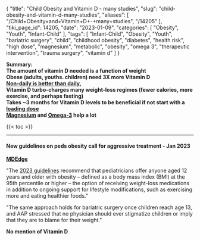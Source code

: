 {
    "title": "Child Obesity and Vitamin D - many studies",
    "slug": "child-obesity-and-vitamin-d-many-studies",
    "aliases": [
        "/Child+Obesity+and+Vitamin+D+-+many+studies",
        "/14205"
    ],
    "tiki_page_id": 14205,
    "date": "2023-01-09",
    "categories": [
        "Obesity",
        "Youth",
        "Infant-Child"
    ],
    "tags": [
        "Infant-Child",
        "Obesity",
        "Youth",
        "bariatric surgery",
        "child",
        "childhood obesity",
        "diabetes",
        "health risk",
        "high dose",
        "magnesium",
        "metabolic",
        "obesity",
        "omega 3",
        "therapeutic intervention",
        "trauma surgery",
        "vitamin d"
    ]
}


**Summary:   
The amount of vitamin D needed is a function of weight  
Obese (adults, youths. children) need 3X more Vitamin D  
 [Non-daily is better than daily](/categories/better-than-daily),  
Vitamin D turbo-charges many weight-loss regimes (fewer calories, more exercise, and perhaps fasting)  
Takes ~3 months for Vitamin D levels to be beneficial if not start with a [loading dose](/posts/loading-dose-of-vitamin-d)  
[Magnesium](/posts/magnesium-in-obesity-metabolic-syndrome-and-type-2-diabetes) and [Omega-3](/posts/omega-3-may-reduce-weight-gain-and-maintain-weight-loss) help a lot** 

{{< toc >}} 

---

#### New guidelines on peds obesity call for aggressive treatment - Jan 2023

 **[MDEdge](https://www.mdedge.com/pediatrics/article/260530/obesity/new-guidelines-peds-obesity-call-aggressive-treatment?ecd=WNL_EVE_230109_mdedge)** 

"The [2023 guidelines](https://www.mdedge.com/pediatrics/article/260530/obesity/new-guidelines-peds-obesity-call-aggressive-treatment?ecd=WNL_EVE_230109_mdedge) recommend that pediatricians offer anyone aged 12 years and older with obesity – defined as a body mass index (BMI) at the 95th percentile or higher – the option of receiving weight-loss medications in addition to ongoing support for lifestyle modifications, such as exercising more and eating healthier foods."

"The same approach holds for bariatric surgery once children reach age 13, and AAP stressed that no physician should ever stigmatize children or imply that they are to blame for their weight."

 **No mention of Vitamin D** 

<!-- ~tc~ (alias(Child Obesity and Vitamin D)) ~/tc~ -->